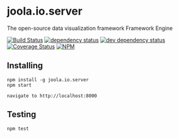 # joola.io.server
The open-source data visualization framework
Framework Engine

[![Build Status][3]][4] [![dependency status][5]][6] [![dev dependency status][7]][8] [![Coverage Status][1]][2]
[![NPM](https://nodei.co/npm/joola.io.server.png)](https://nodei.co/npm/joola.io.server/)

Installing
----------

```
npm install -g joola.io.server
npm start

navigate to http://localhost:8000
```


Testing
-------

```
npm test   
```

[1]: https://coveralls.io/repos/joola/joola.io.server/badge.png
[2]: https://coveralls.io/r/joola/joola.io.server
[3]: https://travis-ci.org/joola/joola.io.server.png
[4]: https://travis-ci.org/joola/joola.io.server
[5]: https://david-dm.org/joola/joola.io.server.png
[6]: https://david-dm.org/joola/joola.io.server
[7]: https://david-dm.org/joola/joola.io.server/dev-status.png
[8]: https://david-dm.org/joola/joola.io.server#info=devDependencies
